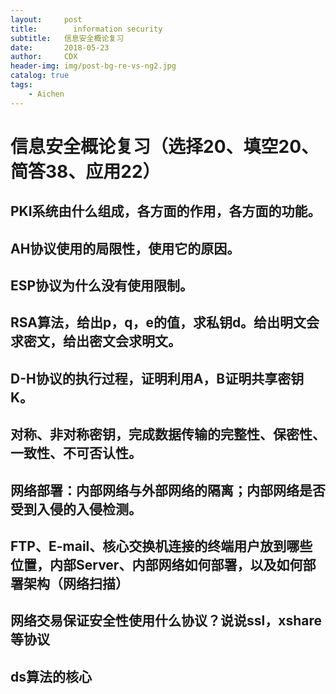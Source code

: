 ```yaml
---
layout:     post
title:        information security
subtitle:   信息安全概论复习   
date:       2018-05-23
author:     CDX
header-img: img/post-bg-re-vs-ng2.jpg
catalog: true
tags:
    - Aichen
---
```

# 信息安全概论复习（选择20、填空20、简答38、应用22）
## PKI系统由什么组成，各方面的作用，各方面的功能。
## AH协议使用的局限性，使用它的原因。
## ESP协议为什么没有使用限制。
## RSA算法，给出p，q，e的值，求私钥d。给出明文会求密文，给出密文会求明文。
## D-H协议的执行过程，证明利用A，B证明共享密钥K。
## 对称、非对称密钥，完成数据传输的完整性、保密性、一致性、不可否认性。
## 网络部署：内部网络与外部网络的隔离；内部网络是否受到入侵的入侵检测。
## FTP、E-mail、核心交换机连接的终端用户放到哪些位置，内部Server、内部网络如何部署，以及如何部署架构（网络扫描）
## 网络交易保证安全性使用什么协议？说说ssl，xshare等协议
## ds算法的核心

